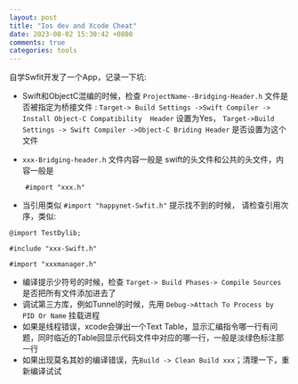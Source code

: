 ```yaml
---
layout: post
title: "Ios dev and Xcode Cheat"
date: 2023-08-02 15:30:42 +0800
comments: true
categories: tools
---
```


自学Swfit开发了一个App，记录一下坑:

* Swift和ObjectC混编的时候，检查 `ProjectName--Bridging-Header.h` 文件是否被指定为桥接文件 : `Target-> Build Settings ->Swift Compiler -> Install Object-C Compatibility  Header` 设置为Yes， `Target->Build Settings -> Swift Compiler ->Object-C Briding Header` 是否设置为这个文件

* `xxx-Bridging-header.h` 文件内容一般是 swift的头文件和公共的头文件，内容一般是

```
	#import "xxx.h"
```

* 当引用类似 `#import "happynet-Swfit.h"` 提示找不到的时候， 请检查引用次序，类似:

```
@import TestDylib;

#include "xxx-Swift.h"

#import "xxxmanager.h"
```

* 编译提示少符号的时候，检查 `Target-> Build Phases-> Compile Sources` 是否把所有文件添加进去了
* 调试第三方库，例如Tunnel的时候，先用 `Debug->Attach To Process by PID Or Name` 挂载进程
* 如果是线程错误，xcode会弹出一个Text Table，显示汇编指令哪一行有问题，同时临近的Table回显示代码文件中对应的哪一行，一般是淡绿色标注那一行
* 如果出现莫名其妙的编译错误，先`Build -> Clean Build xxx`；清理一下，重新编译试试

